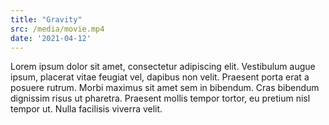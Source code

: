 ```yaml
---
title: "Gravity"
src: /media/movie.mp4
date: '2021-04-12'
---
```



Lorem ipsum dolor sit amet, consectetur adipiscing elit. Vestibulum augue ipsum, placerat vitae feugiat vel, dapibus non velit. Praesent porta erat a posuere rutrum. Morbi maximus sit amet sem in bibendum. Cras bibendum dignissim risus ut pharetra. Praesent mollis tempor tortor, eu pretium nisl tempor ut. Nulla facilisis viverra velit.
